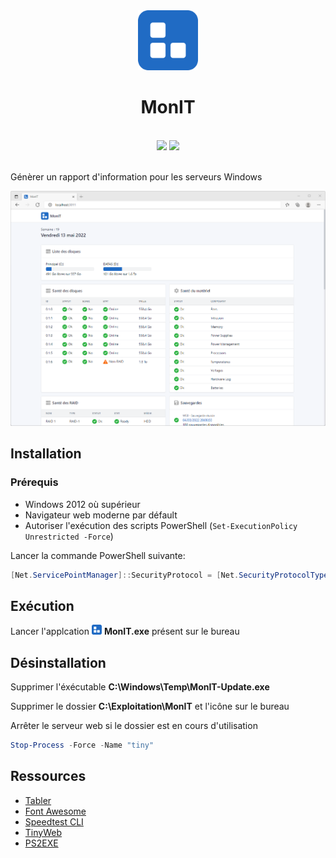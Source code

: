 <div align="center">
	<img src="src/assets/logo.svg" width="96"/>
	<h1>MonIT</h1>
	<br/>
	<img src="https://img.shields.io/badge/version-1.7-informational.svg?style=for-the-badge" />
	<img src="https://img.shields.io/badge/statut-stable-success.svg?style=for-the-badge" />
	<br/><br/>
</div>

Génèrer un rapport d'information pour les serveurs Windows

<img src="src/assets/demo.png"/>

## Installation

### Prérequis

- Windows 2012 où supérieur
- Navigateur web moderne par défault
- Autoriser l'exécution des scripts PowerShell (`Set-ExecutionPolicy Unrestricted -Force`)

Lancer la commande PowerShell suivante:

```powershell
[Net.ServicePointManager]::SecurityProtocol = [Net.SecurityProtocolType]::Tls12 ; iwr -useb https://raw.githubusercontent.com/Fl0wyn/MonIT/master/scripts/install.ps1 | iex
```

## Exécution

Lancer l'applcation <img src="src/assets/logo.svg" width="16"/> **MonIT.exe** présent sur le bureau

## Désinstallation

Supprimer l'éxécutable **C:\Windows\Temp\MonIT-Update.exe**

Supprimer le dossier **C:\Exploitation\MonIT** et l'icône sur le bureau

Arrêter le serveur web si le dossier est en cours d'utilisation

```powershell
Stop-Process -Force -Name "tiny"
```

## Ressources

- [Tabler](https://tabler.io/)
- [Font Awesome](https://fontawesome.com)
- [Speedtest CLI](https://www.speedtest.net/fr/apps/cli)
- [TinyWeb](https://www.ritlabs.com/en/products/tinyweb/)
- [PS2EXE ](https://github.com/MScholtes/PS2EXE)
